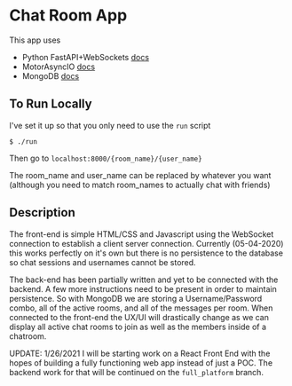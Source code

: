 # Chat Room App

This app uses 
- Python FastAPI+WebSockets [docs](https://fastapi.tiangolo.com/)
- MotorAsyncIO [docs](https://motor.readthedocs.io/en/stable/tutorial-asyncio.html)
- MongoDB [docs](https://docs.mongodb.com/manual/)


## To Run Locally

I've set it up so that you only need to use the `run` script

```
$ ./run
```

Then go to `localhost:8000/{room_name}/{user_name}`

The room_name and user_name can be replaced by whatever you want (although you need to match room_names to actually chat with friends)

## Description 

The front-end is simple HTML/CSS and Javascript using the WebSocket connection to establish a client server connection. 
Currently (05-04-2020) this works perfectly on it's own but there is no persistence to the database so chat sessions and usernames cannot be stored.

The back-end has been partially written and yet to be connected with the backend. 
A few more instructions need to be present in order to maintain persistence.
So with MongoDB we are storing a Username/Password combo, all of the active rooms, and all of the messages per room.
When connected to the front-end the UX/UI will drastically change as we can display all active chat rooms to join as well as the members inside of a chatroom.


UPDATE: 1/26/2021
I will be starting work on a React Front End with the hopes of building a fully functioning web app instead of just a POC.
The backend work for that will be continued on the `full_platform` branch.
